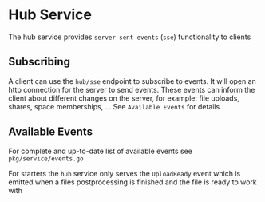 # Hub Service

The hub service provides `server sent events` (`sse`) functionality to clients

## Subscribing

A client can use the `hub/sse` endpoint to subscribe to events. It will open an http connection for the server to send events.
These events can inform the client about different changes on the server, for example: file uploads, shares, space memberships, ...
See `Available Events` for details

## Available Events
For complete and up-to-date list of available events see `pkg/service/events.go`

For starters the `hub` service only serves the `UploadReady` event which is emitted when a files postprocessing is finished and the file is ready to work with
